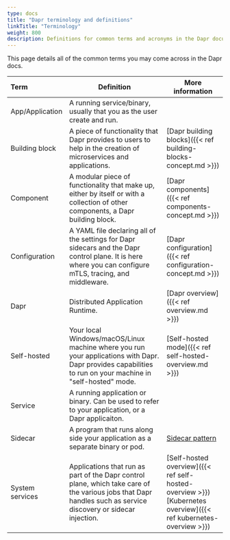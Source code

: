 ```yaml
---
type: docs
title: "Dapr terminology and definitions"
linkTitle: "Terminology"
weight: 800
description: Definitions for common terms and acronyms in the Dapr documentation
---
```


This page details all of the common terms you may come across in the Dapr docs.

| Term | Definition | More information |
|:-----|------------|------------------|
| App/Application | A running service/binary, usually that you as the user create and run.
| Building block | A piece of functionality that Dapr provides to users to help in the creation of microservices and applications. | [Dapr building blocks]({{< ref building-blocks-concept.md >}})
| Component | A modular piece of functionality that make up, either by itself or with a collection of other components, a Dapr building block. | [Dapr components]({{< ref components-concept.md >}})
| Configuration | A YAML file declaring all of the settings for Dapr sidecars and the Dapr control plane. It is here where you can configure mTLS, tracing, and middleware. | [Dapr configuration]({{< ref configuration-concept.md >}})
| Dapr | Distributed Application Runtime. | [Dapr overview]({{< ref overview.md >}})
| Self-hosted | Your local Windows/macOS/Linux machine where you run your applications with Dapr. Dapr provides capabilities to run on your machine in "self-hosted" mode. | [Self-hosted mode]({{< ref self-hosted-overview.md >}})
| Service | A running application or binary. Can be used to refer to your application, or a Dapr applicaiton.
| Sidecar | A program that runs along side your application as a separate binary or pod. | [Sidecar pattern](https://docs.microsoft.com/en-us/azure/architecture/patterns/sidecar)
| System services | Applications that run as part of the Dapr control plane, which take care of the various jobs that Dapr handles such as service discovery or sidecar injection. | [Self-hosted overview]({{< ref self-hosted-overview >}})<br />[Kubernetes overview]({{< ref kubernetes-overview >}})